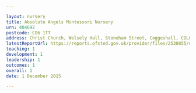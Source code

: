 ```yaml
---

layout: nursery
title: Absolute Angels Montessori Nursery
urn: 404692
postcode: CO6 1TT
address: Christ Church, Welsely Hall, Stoneham Street, Coggeshall, COLCHESTER, CO6 1TT
latestReportUrl: https://reports.ofsted.gov.uk/provider/files/2530855/urn/404692.pdf
teaching: 1
development: 1
leadership: 1
outcomes: 1
overall: 1
date: 1 December 2015

---
```

